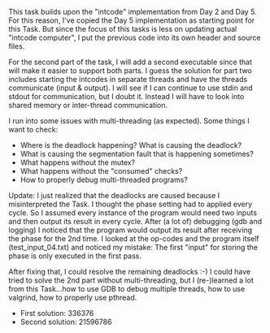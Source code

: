 This task builds upon the "intcode" implementation from Day 2 and Day 5.
For this reason, I've copied the Day 5 implementation as starting point for this Task.
But since the focus of this tasks is less on updating actual "intcode computer", I put the previous code into its own header and source files.

For the second part of the task, I will add a second executable since that will make it easier to support both parts.
I guess the solution for part two includes starting the intcodes in separate threads and have the threads communicate (input & output).
I will see if I can continue to use stdin and stdout for communication, but I doubt it.
Instead I will have to look into shared memory or inter-thread communication.

I run into some issues with multi-threading (as expected).
Some things I want to check:
  * Where is the deadlock happening? What is causing the deadlock?
  * What is causing the segmentation fault that is happening sometimes?
  * What happens without the mutex?
  * What happens without the "consumed" checks?
  * How to properly debug multi-threaded programs?

Update: I just realized that the deadlocks are caused because I misinterpreted the Task. I thought the phase setting had to applied every cycle.
So I assumed every instance of the program would need two inputs and then output its result in every cycle.
After (a lot of) debugging (gdb and logging) I noticed that the program would output its result after receiving the phase for the 2nd time.
I looked at the op-codes and the program itself (test\_input\_04.txt) and noticed my mistake: The first "input" for storing the phase is only executed in the first pass.

After fixing that, I could resolve the remaining deadlocks :-)
I could have tried to solve the 2nd part without multi-threading, but I (re-)learned a lot from this Task...how to use GDB to debug multiple threads, how to use valgrind, how to properly use pthread.

* First solution: 336376
* Second solution: 21596786

